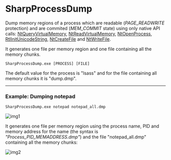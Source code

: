 # SharpProcessDump

Dump memory regions of a process which are readable (*PAGE_READWRITE* protection) and are commited (*MEM_COMMIT* state) using only native API calls: [NtQueryVirtualMemory](https://learn.microsoft.com/en-us/windows-hardware/drivers/ddi/ntifs/nf-ntifs-ntqueryvirtualmemory), [NtReadVirtualMemory](http://undocumented.ntinternals.net/index.html?page=UserMode%2FUndocumented%20Functions%2FMemory%20Management%2FVirtual%20Memory%2FNtReadVirtualMemory.html), [NtOpenProcess](https://learn.microsoft.com/es-es/windows-hardware/drivers/ddi/ntddk/nf-ntddk-ntopenprocess), [RtlInitUnicodeString](https://learn.microsoft.com/es-es/windows-hardware/drivers/ddi/wdm/nf-wdm-rtlinitunicodestring), [NtCreateFile](https://learn.microsoft.com/es-es/windows/win32/api/winternl/nf-winternl-ntcreatefile) and [NtWriteFile](https://learn.microsoft.com/es-es/windows-hardware/drivers/ddi/ntifs/nf-ntifs-ntwritefile).

It generates one file per memory region and one file containing all the memory chunks.

```
SharpProcessDump.exe [PROCESS] [FILE]
```

The default value for the process is "lsass" and for the file containing all memory chunks it is "dump.dmp".


--------------------------

### Example: Dumping notepad

```
SharpProcessDump.exe notepad notepad_all.dmp
```

![img1](https://raw.githubusercontent.com/ricardojoserf/ricardojoserf.github.io/master/images/sharpprocessdump/Screenshot_1.png)

It generates one file per memory region using the process name, PID and memory address for the name (the syntax is *"Process_PID_MEMADDRESS.dmp"*) and the file "notepad_all.dmp" containing all the memory chunks:

![img2](https://raw.githubusercontent.com/ricardojoserf/ricardojoserf.github.io/master/images/sharpprocessdump/Screenshot_2.png)

